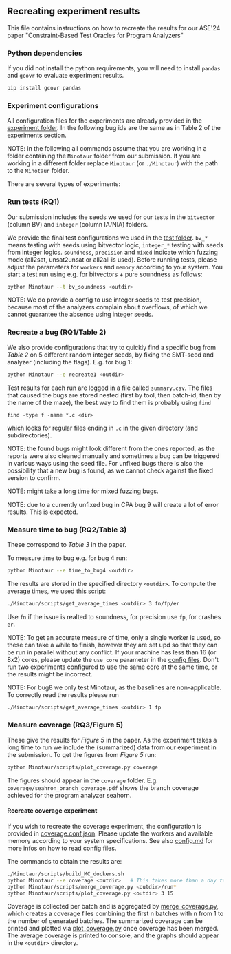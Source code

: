 ## Recreating experiment results
This file contains instructions on how to recreate the results for our ASE'24 paper "Constraint-Based Test Oracles for Program Analyzers"
### Python dependencies
If you did not install the python requirements, you will need to install `pandas` and `gcovr` to evaluate experiment results.
```bash
pip install gcovr pandas
```
### Experiment configurations
All configuration files for the experiments are already provided in the [experiment folder](experiments). 
In the following bug ids are the same as in Table 2 of the experiments section.

NOTE: in the following all commands assume that you are working in a folder containing the `Minotaur` folder from our submission. If you are working in a different folder replace `Minotaur` (or `./Minotaur`) with the path to the `Minotaur` folder.

There are several types of experiments:
### Run tests (RQ1)
Our submission includes the seeds we used for our tests in the `bitvector` (column BV) and `integer` (column IA/NIA) folders.

We provide the final test configurations we used in the [test folder](test).
`bv_*` means testing with seeds using bitvector logic, `integer_*` testing with seeds from integer logics.
`soundness`, `precision` and `mixed` indicate which fuzzing mode (all2sat, unsat2unsat or all2all is used). 
Before running tests, please adjust the parameters for `workers` and `memory` according to your system.
You start a test run using e.g. for bitvectors + pure soundness as follows:
```bash
python Minotaur --t bv_soundness <outdir>
```
NOTE: We do provide a config to use integer seeds to test precision, because most of the analyzers
complain about overflows, of which we cannot guarantee the absence using integer seeds.

### Recreate a bug (RQ1/Table 2)
We also provide configurations that try to quickly find a specific bug from *Table 2* on 5 different random integer seeds, by fixing the SMT-seed and analyzer (including the flags). E.g. for bug 1:
```bash
python Minotaur --e recreate1 <outdir>
```
Test results for each run are logged in a file called `summary.csv`. The files that caused the bugs are stored nested (first by tool, then batch-id, then by the name of the maze), the best way to find them is probably using `find`

```
find -type f -name *.c <dir> 
```
which looks for regular files ending in `.c` in the given directory (and subdirectories). 

NOTE: the found bugs might look different from the ones reported, as the reports were also cleaned manually and sometimes a bug can be triggered in various ways using the seed file. For unfixed bugs there is also the possibility that a new bug is found, as we cannot check against the fixed version to confirm.

NOTE: might take a long time for mixed fuzzing bugs.

NOTE: due to a currently unfixed bug in CPA bug 9 will create a lot of error results. This is expected.

### Measure time to bug (RQ2/Table 3)
These correspond to *Table 3* in the paper. 

To measure time to bug e.g. for bug 4 run:
```bash
python Minotaur --e time_to_bug4 <outdir>
```
The results are stored in the specified directory `<outdir>`. To compute the average times, we used [this script](scripts/get_average_times.py):
```bash
./Minotaur/scripts/get_average_times <outdir> 3 fn/fp/er
```
Use `fn` if the issue is realted to soundness, for precision use `fp`, for crashes `er`.

NOTE: To get an accurate measure of time, only a single worker is used, so these can take a while to finish, however they are set upd so that they can be run in parallel without any conflict. If your machine has less than 16 (or 8x2) cores, please update the `use_core` parameter in the [config files](experiments). Don't run two experiments configured to use the same core at the same time, or the results might be incorrect. 

NOTE: For bug8 we only test Minotaur, as the baselines are non-applicable. To correctly read the results please run
```bash
./Minotaur/scripts/get_average_times <outdir> 1 fp
```

### Measure coverage (RQ3/Figure 5)
These give the results for *Figure 5* in the paper.
As the experiment takes a long time to run we include the (summarized) data from our experiment in the submission.
To get the figures from *Figure 5* run:
```bash
python Minotaur/scripts/plot_coverage.py coverage
```
The figures should appear in the `coverage` folder. E.g. `coverage/seahron_branch_coverage.pdf` shows the branch coverage achieved for the program analyzer seahorn.

#### Recreate coverage experiment
If you wish to recreate the coverage experiment, the configuration is provided in [coverage.conf.json](experiments/coverage.conf.json). Please update the workers and available memory according to your system specifications. See also [config.md](config.md) for more infos on how to read config files.

The commands to obtain the results are: 
```bash
./Minotaur/scripts/build_MC_dockers.sh
python Minotaur --e coverage <outdir>   # This takes more than a day to run on a server 
python Minotaur/scripts/merge_coverage.py <outdir>/run*
python Minotaur/scripts/plot_coverage.py <outdir> 3 15
```
Coverage is collected per batch and is aggregated by [merge_coverage.py](scripts/merge_coverage.py), which creates a coverage files combining the first n batches with n from 1 to the number of generated batches. The summarized coverage can be printed and plotted via [plot_coverage.py](script/plot_coverage.py) once coverage has been merged.
The average coverage is printed to console, and the graphs should appear in the `<outdir>` directory.